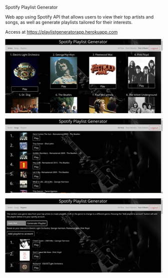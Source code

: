 Spotify Playlist Generator

Web app using Spotify API that allows users to view their top artists and songs, as well as generate playlists tailored for their interests.

Access at https://playlistgeneratorapp.herokuapp.com

![Alt text](/screenshots/screenshot1.jpg)

![Alt text](/screenshots/screenshot2.jpg)

![Alt text](/screenshots/screenshot3.jpg)